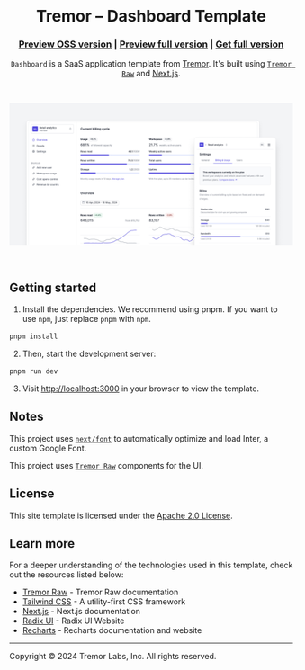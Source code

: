 <br />
<div align="center">

<h1 align="center">
  Tremor – Dashboard Template
</h1>

<h3 align="center">
  <a href="https://dashboard-oss.tremor.so/overview">Preview OSS version</a> |
  <a href="https://dashboard.tremor.so/overview">Preview full version</a> |
  <a href="https://blocks.tremor.so/templates">Get full version</a>
</h3>

`Dashboard` is a SaaS application template from [Tremor](https://tremor.so). It's built
using [`Tremor Raw`](https://raw.tremor.so/docs/getting-started/installation)
and [Next.js](https://nextjs.org).

<br />

[![Tremor Banner](public/og_github.jpg)](https://dashboard-oss.tremor.so/overview)

</div>

<br />

## Getting started

1. Install the dependencies. We recommend using pnpm. If you want to use `npm`,
   just replace `pnpm` with `npm`.

```bash
pnpm install
```

2. Then, start the development server:

```bash
pnpm run dev
```

3. Visit [http://localhost:3000](http://localhost:3000) in your browser to view
   the template.

## Notes

This project uses
[`next/font`](https://nextjs.org/docs/basic-features/font-optimization) to
automatically optimize and load Inter, a custom Google Font.

This project uses
[`Tremor Raw`](https://raw.tremor.so/docs/getting-started/installation)
components for the UI.

## License

This site template is licensed under the
[Apache 2.0 License](https://github.com/tremorlabs/tremor-dashboard-template?tab=License-1-ov-file#readme).

## Learn more

For a deeper understanding of the technologies used in this template, check out
the resources listed below:

- [Tremor Raw](https://raw.tremor.so) - Tremor Raw documentation
- [Tailwind CSS](https://tailwindcss.com) - A utility-first CSS framework
- [Next.js](https://nextjs.org/docs) - Next.js documentation
- [Radix UI](https://www.radix-ui.com) - Radix UI Website
- [Recharts](https://recharts.org) - Recharts documentation and website

---

Copyright © 2024 Tremor Labs, Inc. All rights reserved.
